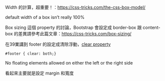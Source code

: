 Width 的計算，超重要！：https://css-tricks.com/the-css-box-model/

default width of a box isn’t really 100%



Box sizing 這個 property 的討論，Bootstrap 會設定成 border-box
跟 content-box 的差異請參考此篇文章：https://css-tricks.com/box-sizing/


在39業講到 footer 的設定成清除浮動，[clear property](https://www.w3schools.com/cssref/pr_class_clear.asp)

```
#footer { clear: both;}
```


No floating elements allowed on either the left or the right side

看起來主要就是設定 margin 和寬度